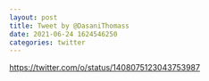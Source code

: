 ```yaml
--- 
layout: post 
title: Tweet by @DasaniThomass 
date: 2021-06-24 1624546250 
categories: twitter 
--- 
```

https://twitter.com/o/status/1408075123043753987
